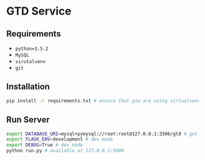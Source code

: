# GTD Service

## Requirements

- `python=3.5.2`
- `MySQL`
- `virutalvenv`
- `git`

## Installation

```bash
pip install -r requirements.txt # ensure that you are using virtualvenv and python 3
```

## Run Server

```bash
export DATABASE_URI=mysql+pymysql://root:root@127.0.0.1:3306/gtd # get your mysql url, optional
export FLASK_ENV=development # dev mode
export DEBUG=True # dev mode
python run.py # available at 127.0.0.1:5000
```
